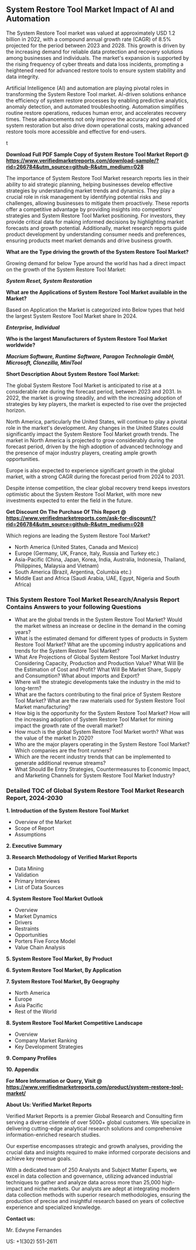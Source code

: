 <h2>System Restore Tool Market Impact of AI and Automation</h2><p>The System Restore Tool market was valued at approximately USD 1.2 billion in 2022, with a compound annual growth rate (CAGR) of 8.5% projected for the period between 2023 and 2028. This growth is driven by the increasing demand for reliable data protection and recovery solutions among businesses and individuals. The market's expansion is supported by the rising frequency of cyber threats and data loss incidents, prompting a heightened need for advanced restore tools to ensure system stability and data integrity.</p><p>Artificial Intelligence (AI) and automation are playing pivotal roles in transforming the System Restore Tool market. AI-driven solutions enhance the efficiency of system restore processes by enabling predictive analytics, anomaly detection, and automated troubleshooting. Automation simplifies routine restore operations, reduces human error, and accelerates recovery times. These advancements not only improve the accuracy and speed of system restoration but also drive down operational costs, making advanced restore tools more accessible and effective for end-users.</p>t</p><p id="" class=""><strong>Download Full PDF Sample Copy of System Restore Tool Market Report @ <a href="https://www.verifiedmarketreports.com/download-sample/?rid=266784&utm_source=github-R&utm_medium=028" target="_blank">https://www.verifiedmarketreports.com/download-sample/?rid=266784&utm_source=github-R&utm_medium=028</a></strong></p><p>The importance of&nbsp;System Restore Tool Market research reports lies in their ability to aid strategic planning, helping businesses develop effective strategies by understanding market trends and dynamics. They play a crucial role in risk management by identifying potential risks and challenges, allowing businesses to mitigate them proactively. These reports offer a competitive advantage by providing insights into competitors' strategies and System Restore Tool Market positioning. For investors, they provide critical data for making informed decisions by highlighting market forecasts and growth potential. Additionally, market research reports guide product development by understanding consumer needs and preferences, ensuring products meet market demands and drive business growth.</p><p><strong>What are the&nbsp;Type driving the growth of the System Restore Tool Market?</strong></p><p id="" class="">Growing demand for below Type around the world has had a direct impact on the growth of the System Restore Tool Market:</p><em><strong>System Reset, System Restoration</strong></em></p><strong>What are the&nbsp;Applications&nbsp;of System Restore Tool Market available in the Market?</strong></p><p id="" class="">Based on Application the Market is categorized into Below types that held the largest System Restore Tool Market share In 2024.</p><em><strong>Enterprise, Individual</strong></em></p><strong>Who is the largest Manufacturers of System Restore Tool Market worldwide?</strong></p><p><em><strong>Macrium Software, Runtime Software, Paragon Technologie GmbH, Microsoft, Clonezilla, MiniTool</strong></em></p><p id="" class=""><strong>Short Description About System Restore Tool Market:</strong></p><p>The global System Restore Tool Market is anticipated to rise at a considerable rate during the forecast period, between 2023 and 2031. In 2022, the market is growing steadily, and with the increasing adoption of strategies by key players, the market is expected to rise over the projected horizon.</p><p>North America, particularly the United States, will continue to play a pivotal role in the market's development. Any changes in the United States could significantly impact the System Restore Tool Market growth trends. The market in North America is projected to grow considerably during the forecast period, driven by the high adoption of advanced technology and the presence of major industry players, creating ample growth opportunities.</p><p>Europe is also expected to experience significant growth in the global market, with a strong CAGR during the forecast period from 2024 to 2031.</p><p>Despite intense competition, the clear global recovery trend keeps investors optimistic about the System Restore Tool Market, with more new investments expected to enter the field in the future.</p><p id="" class=""><strong>Get Discount On The Purchase Of This Report @ <a href="https://www.verifiedmarketreports.com/ask-for-discount/?rid=266784&utm_source=github-R&utm_medium=028" target="_blank">https://www.verifiedmarketreports.com/ask-for-discount/?rid=266784&utm_source=github-R&utm_medium=028</a></strong></p>Which regions are leading the System Restore Tool Market?</p><ul><li>North America (United States, Canada and Mexico)</li><li>Europe (Germany, UK, France, Italy, Russia and Turkey etc.)</li><li>Asia-Pacific (China, Japan, Korea, India, Australia, Indonesia, Thailand, Philippines, Malaysia and Vietnam)</li><li>South America (Brazil, Argentina, Columbia etc.)</li><li>Middle East and Africa (Saudi Arabia, UAE, Egypt, Nigeria and South Africa)</li></ul><h3 id="" class="">This System Restore Tool Market Research/Analysis Report Contains Answers to your following Questions</h3><ul><li>What are the global trends in the System Restore Tool Market? Would the market witness an increase or decline in the demand in the coming years?</li><li>What is the estimated demand for different types of products in System Restore Tool Market? What are the upcoming industry applications and trends for the System Restore Tool Market?</li><li>What Are Projections of Global System Restore Tool Market Industry Considering Capacity, Production and Production Value? What Will Be the Estimation of Cost and Profit? What Will Be Market Share, Supply and Consumption? What about imports and Export?</li><li>Where will the strategic developments take the industry in the mid to long-term?</li><li>What are the factors contributing to the final price of System Restore Tool Market? What are the raw materials used for System Restore Tool Market manufacturing?</li><li>How big is the opportunity for the System Restore Tool Market? How will the increasing adoption of System Restore Tool Market for mining impact the growth rate of the overall market?</li><li>How much is the global System Restore Tool Market worth? What was the value of the market In 2020?</li><li>Who are the major players operating in the System Restore Tool Market? Which companies are the front runners?</li><li>Which are the recent industry trends that can be implemented to generate additional revenue streams?</li><li>What Should Be Entry Strategies, Countermeasures to Economic Impact, and Marketing Channels for System Restore Tool Market Industry?</li></ul><h3 id="" class="">Detailed TOC of Global System Restore Tool Market Research Report, 2024-2030</h3><p id="" class=""><strong>1. Introduction of the System Restore Tool Market</strong></p><ul><li>Overview of the Market</li><li>Scope of Report</li><li>Assumptions</li></ul><p id="" class=""><strong>2. Executive Summary</strong></p><p id="" class=""><strong>3. Research Methodology of Verified Market Reports</strong></p><ul><li>Data Mining</li><li>Validation</li><li>Primary Interviews</li><li>List of Data Sources</li></ul><p id="" class=""><strong>4. System Restore Tool Market Outlook</strong></p><ul><li>Overview</li><li>Market Dynamics</li><li>Drivers</li><li>Restraints</li><li>Opportunities</li><li>Porters Five Force Model</li><li>Value Chain Analysis</li></ul><p id="" class=""><strong>5. System Restore Tool Market, By Product</strong></p><p id="" class=""><strong>6. System Restore Tool Market, By Application</strong></p><p id="" class=""><strong>7. System Restore Tool Market, By Geography</strong></p><ul><li>North America</li><li>Europe</li><li>Asia Pacific</li><li>Rest of the World</li></ul><p id="" class=""><strong>8. System Restore Tool Market Competitive Landscape</strong></p><ul><li>Overview</li><li>Company Market Ranking</li><li>Key Development Strategies</li></ul><p id="" class=""><strong>9. Company Profiles</strong></p><p id="" class=""><strong>10. Appendix</strong></p><p id="" class=""><strong>For More Information or Query, Visit @ <a href="https://www.verifiedmarketreports.com/product/system-restore-tool-market/" target="_blank">https://www.verifiedmarketreports.com/product/system-restore-tool-market/</a></strong></p><p id="" class=""><strong>About Us: Verified Market Reports</strong></p><p id="" class="">Verified Market Reports is a premier Global Research and Consulting firm serving a diverse clientele of over 5000+ global customers. We specialize in delivering cutting-edge analytical research solutions and comprehensive information-enriched research studies.</p><p id="" class="">Our expertise encompasses strategic and growth analyses, providing the crucial data and insights required to make informed corporate decisions and achieve key revenue goals.</p><p id="" class="">With a dedicated team of 250 Analysts and Subject Matter Experts, we excel in data collection and governance, utilizing advanced industrial techniques to gather and analyze data across more than 25,000 high-impact and niche markets. Our analysts are adept at integrating modern data collection methods with superior research methodologies, ensuring the production of precise and insightful research based on years of collective experience and specialized knowledge.</p><p id="" class=""><strong>Contact us:</strong></p><p id="" class="">Mr. Edwyne Fernandes</p><p id="" class="">US: +1(302) 551-2611</p>